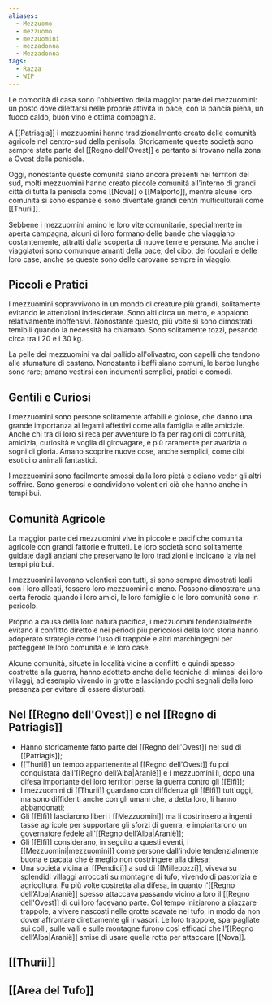 ```yaml
---
aliases:
  - Mezzuomo
  - mezzuomo
  - mezzuomini
  - mezzadonna
  - Mezzadonna
tags:
  - Razza
  - WIP
---
```

Le comodità di casa sono l'obbiettivo della maggior parte dei mezzuomini: un posto dove dilettarsi nelle proprie attività in pace, con la pancia piena, un fuoco caldo, buon vino e ottima compagnia. 

A [[Patriagis]] i mezzuomini hanno tradizionalmente creato delle comunità agricole nel centro-sud della penisola. Storicamente queste società sono sempre state parte del [[Regno dell'Ovest]] e pertanto si trovano nella zona a Ovest della penisola. 

Oggi, nonostante queste comunità siano ancora presenti nei territori del sud, molti mezzuomini hanno creato piccole comunità all'interno di grandi città di tutta la penisola come [[Nova]] o [[Malporto]], mentre alcune loro comunità si sono espanse e sono diventate grandi centri multiculturali come [[Thurii]]. 

Sebbene i mezzuomini amino le loro vite comunitarie, specialmente in aperta campagna, alcuni di loro formano delle bande che viaggiano costantemente, attratti dalla scoperta di nuove terre e persone. Ma anche i viaggiatori sono comunque amanti della pace, del cibo, dei focolari e delle loro case, anche se queste sono delle carovane sempre in viaggio. 

## Piccoli e Pratici

I mezzuomini sopravvivono in un mondo di creature più grandi, solitamente evitando le attenzioni indesiderate. Sono alti circa un metro, e appaiono relativamente inoffensivi. Nonostante questo, più volte si sono dimostrati temibili quando la necessità ha chiamato. Sono solitamente tozzi, pesando circa tra i 20 e i 30 kg. 

La pelle dei mezzuomini va dal pallido all'olivastro, con capelli che tendono alle sfumature di castano. Nonostante i baffi siano comuni, le barbe lunghe sono rare; amano vestirsi con indumenti semplici, pratici e comodi. 

## Gentili e Curiosi

I mezzuomini sono persone solitamente affabili e gioiose, che danno una grande importanza ai legami affettivi come alla famiglia e alle amicizie. Anche chi tra di loro si reca per avventure lo fa per ragioni di comunità, amicizia, curiosità e voglia di girovagare, e più raramente per avarizia o sogni di gloria. Amano scoprire nuove cose, anche semplici, come cibi esotici o animali fantastici. 

I mezzuomini sono facilmente smossi dalla loro pietà e odiano veder gli altri soffrire. Sono generosi e condividono volentieri ciò che hanno anche in tempi bui. 

## Comunità Agricole

La maggior parte dei mezzuomini vive in piccole e pacifiche comunità agricole con grandi fattorie e frutteti. Le loro società sono solitamente guidate dagli anziani che preservano le loro tradizioni e indicano la via nei tempi più bui. 

I mezzuomini lavorano volentieri con tutti, si sono sempre dimostrati leali con i loro alleati, fossero loro mezzuomini o meno. Possono dimostrare una certa ferocia quando i loro amici, le loro famiglie o le loro comunità sono in pericolo. 

Proprio a causa della loro natura pacifica, i mezzuomini tendenzialmente evitano il conflitto diretto e nei periodi più pericolosi della loro storia hanno adoperato strategie come l'uso di trappole e altri marchingegni per proteggere le loro comunità e le loro case.

Alcune comunità, situate in località vicine a conflitti e quindi spesso costrette alla guerra, hanno adottato anche delle tecniche di mimesi dei loro villaggi, ad esempio vivendo in grotte e lasciando pochi segnali della loro presenza per evitare di essere disturbati. 

## Nel [[Regno dell'Ovest]] e nel [[Regno di Patriagis]]

- Hanno storicamente fatto parte del [[Regno dell'Ovest]] nel sud di [[Patriagis]];
- [[Thurii]] un tempo appartenente al [[Regno dell'Ovest]] fu poi conquistata dall'[[Regno dell’Alba|Aranië]] e i mezzuomini lì, dopo una difesa importante dei loro territori perse la guerra contro gli [[Elfi]]; 
- I mezzuomini di [[Thurii]] guardano con diffidenza gli [[Elfi]] tutt'oggi, ma sono diffidenti anche con gli umani che, a detta loro, li hanno abbandonati; 
- Gli [[Elfi]] lasciarono liberi i [[Mezzuomini]] ma li costrinsero a ingenti tasse agricole per supportare gli sforzi di guerra, e impiantarono un governatore fedele all'[[Regno dell’Alba|Aranië]];
- Gli [[Elfi]] considerano, in seguito a questi eventi, i [[Mezzuomini|mezzuomini]] come persone dall'indole tendenzialmente buona e pacata che è meglio non costringere alla difesa;
- Una società vicina ai [[Pendici]] a sud di [[Millepozzi]], viveva su splendidi villaggi arroccati su montagne di tufo, vivendo di pastorizia e agricoltura. Fu più volte costretta alla difesa, in quanto l'[[Regno dell’Alba|Aranië]] spesso attaccava passando vicino a loro il [[Regno dell'Ovest]] di cui loro facevano parte. Col tempo iniziarono a piazzare trappole, a vivere nascosti nelle grotte scavate nel tufo, in modo da non dover affrontare direttamente gli invasori. Le loro trappole, sparpagliate sui colli, sulle valli e sulle montagne furono così efficaci che l'[[Regno dell’Alba|Aranië]] smise di usare quella rotta per attaccare [[Nova]].


## [[Thurii]]


## [[Area del Tufo]]


